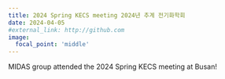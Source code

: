 ```yaml
---
title: 2024 Spring KECS meeting 2024년 추계 전기화학회
date: 2024-04-05
#external_link: http://github.com
image:
  focal_point: 'middle'
---
```

MIDAS group attended the 2024 Spring KECS meeting at Busan!

<!--more-->
